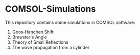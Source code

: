 # COMSOL-Simulations
This repository contains some simulations in COMSOL software: 
1. Goos-Hanchen Shift
2. Brewster's Angle
3. Theory of Small Reflections
4. The wave propagation from a cylinder
